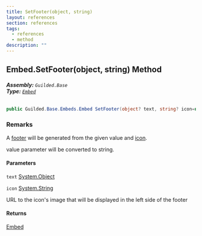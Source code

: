 ```yaml
---
title: SetFooter(object, string)
layout: references
section: references
tags:
  - references
  - method
description: ""
---
```


## Embed.SetFooter(object, string) Method
###### **Assembly:** `Guilded.Base`<br/>**Type:** [`Embed`](Embed.md 'Guilded.Base.Embeds.Embed')

```csharp
public Guilded.Base.Embeds.Embed SetFooter(object? text, string? icon=null);
```

### Remarks
  
A [footer](EmbedFooter.md 'Guilded.Base.Embeds.EmbedFooter') will be generated from the given value and [icon](Embed.SetFooter(object,string).md#Guilded.Base.Embeds.Embed.SetFooter(object,string).icon 'Guilded.Base.Embeds.Embed.SetFooter(object, string).icon').  
  
value parameter will be converted to string.
#### Parameters

<a name='Guilded.Base.Embeds.Embed.SetFooter(object,string).text'></a>

`text` [System.Object](https://docs.microsoft.com/en-us/dotnet/api/System.Object 'System.Object')

<a name='Guilded.Base.Embeds.Embed.SetFooter(object,string).icon'></a>

`icon` [System.String](https://docs.microsoft.com/en-us/dotnet/api/System.String 'System.String')

URL to the icon's image that will be displayed in the left side of the footer

#### Returns
[Embed](Embed.md 'Guilded.Base.Embeds.Embed')
